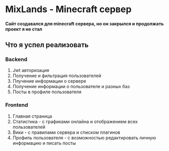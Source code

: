 # MixLands - Minecraft сервер

#### Сайт создавалcя для minecraft сервера, но он закрылся и продолжать проект я не стал

## Что я успел реализовать
### Backend
 1) Jwt авторизация
 2) Получение и фильтрация пользователей
 3) Плучение информации о сервере
 4) Получение информации о пользователе и разных баз
 5) Посты в профиле пользователя

### Frontend
  1) Главная страница
  2) Статистика - с графиками онлайна и отображением всех пользователей
  3) Вики - с правилами сервера и списком плагинов
  4) Профиль пользователя - с возможностью редактировать личную информацию и писать посты
